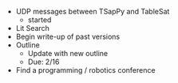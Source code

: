 
* UDP messages between TSapPy and TableSat
    * started
* Lit Search
* Begin write-up of past versions
* Outline
    * Update with new outline
    * Due: 2/16
* Find a programming / robotics conference
